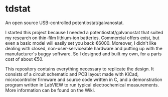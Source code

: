 # tdstat
An open source USB-controlled potentiostat/galvanostat.

I started this project because I needed a potentiostat/galvanostat that suited my research on thin-film lithium-ion batteries. Commercial offers exist, but even a basic model will easily set you back €6000. Moreover, I didn't like dealing with closed, non-user-serviceable hardware and putting up with the manufacturer's buggy software. So I designed and built my own, for a parts cost of about €50.

This repository contains everything necessary to replicate the design. It consists of a circuit schematic and PCB layout made with KiCad, microcontroller firmware and source code written in C, and a demonstration program written in LabVIEW to run typical electrochemical measurements. More information can be found on the Wiki.
